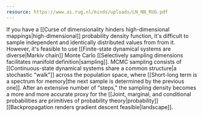 ```yaml
---
resource: https://www.ai.rug.nl/minds/uploads/LN_NN_RUG.pdf
---
```


If you have a [[Curse of dimensionality hinders high-dimensional mappings|high-dimensional]] probability density function, it's difficult to sample independent and identically distributed values from from it. However, it's feasible to use [[Finite-state dynamical systems are diverse|Markiv chain]] Monte Carlo [[Selectively sampling dimensions facilitates manifold definition|sampling]]. MCMC sampling consists of [[Continuous-state dynamical systems share a common structure|a stochastic "walk"]] across the population space, where [[Short-long term is a spectrum for memory|the next sample is determined by the previous one]]. After an extensive number of "steps," the sampling density becomes a more and more accurate proxy for the [[Joint, marginal, and conditional probabilities are primitives of probability theory|probability]] [[Backpropagation renders gradient descent feasible|landscape]].